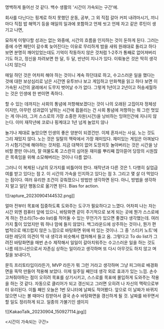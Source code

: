 명백하게 들어선 것 같다. 
백수 생활의 '시간이 가속되는 구간'에. 

회사를 다닌다는 핑계로 하지 못했던 운동, 공부, 그 외 직접 갈아 커피 내려마시기, 끼니마다 직접 밥 해먹기 등을 매일의 일과에 포함하고 언제 씻고 언제 자고 같은 루틴이 생기고 나면,

묘하게 이렇다할 성과는 없는 와중에, 시간의 흐름을 인지하는 것이 둔하게 된다. 그러는 중에 수면 패턴이 갈수록 늦어진다는 이유로 무리하게 밤을 새워 원래대로 돌리고 하다보면 분명히 깨어있었는데도  기억이 작동하지 않은 것처럼 1-2주가 통째로 없어져버리기도 하고, 정신을 차려보면 한 달, 두 달, 반년이 지나가 있다. 이뤄놓은 것은 딱히 생각나지 않는다

매일 하던 것은 어차피 해야 하는 것이니 계속 하던대로 하고, 수고스러운 일을 했다는 것에 대한 보상심리로 남은 시간엔 유투브나 보고 게임하고 만화책을 읽고 하다 보면 이 가속된 시간의 굴레에서 도무지 벗어날 수가 없다. 그렇게 1년이고 2년이고 허송세월하는 것은 인생에 한 번이면 족하다. 

할 수 있는 데까지는 사회의 통념에 저항해보겠다는 것이 나의 오래된 고집이자 정체성이지만, 아무런 성과없이 날뛰는 시간에 휩쓸리는 건 사회 통념에 저항하는 뭐 그런 멋있는 게 아니라, 그저 스스로의 가장 소중한 자원(시간)을 낭비하는 잉여인간에 지나지 않는다. 이미 재작년에 코로나 핑계대고 1년 넘게 놀았지 않나

놀기나 제대로 놀았으면 인생의 좋은 양분이 되겠건만. 이제 혼자서는 사실, 노는 것도 그리 재밌지 않다. 노는 것은 일탈의 맥락에서 가장 재미있다. 재미있는 게임은 아껴놨다가 시험기간에 해야하는 것처럼. 지금 대책이 없어 도망치듯 놀아버리는 것은 시간을 낭비할 뿐만 아니라, 잘 여물도록 고스란히 심어둔 재미를 뿌리째 잡아뜯어 당장의 시원찮은 목축임을 위해 소모해버리는 것이나 다름 없다.

그러니 이 복제된 나날의 모가지를 비틀어야 한다. 재작년과 다른 것은 1. 다행히 실업급여를 받고 있다는 점 2. 이 시간의 가속을 인지하고 있다는 점 3. 그리고 몇 살 더 먹었다는 점이다. 여러 유리한 조건이 갖춰졌으니 방법만 생각하면 된다. 아니, 방법을 생각하지 말고 일단 행동으로 옮기면 된다. Bias for action.

![[rapture_20230904144532.png]]

얼마 전부터 목표에 집중하도록 도와주는 도구가 필요하다고 느꼈다. 어차피 나는 자는 시간 외엔 컴퓨터 앞에 있으니, 바탕화면 같이 주기적으로 보게 되는 곳에 뭔가 스스로에게 하는 잔소리(To-do list)를 적어둘 수 있는 무언가가 있으면 좋겠다 생각했는데. 여러가지 툴이 있었지만 뭐 하나 맘에 들지 않았다. 백그라운드에 상주하는 것이나, 뭔가 편법적으로 매끄럽지 않은 느낌으로 바탕화면 위에 떠 있는 것이나. 그 중 '스티키 노트'에 대한 레딧의 의견이 딱 내 생각과 비슷해서 캡처해서 들고 옴. 그렇다고 To do list가 그려진 바탕화면을 매번 손수 제작해서 일일이 갈아치워주는 수고스러운 일을 하는 것도 나름 테크니션으로서 자존심 상하는 일이라고 생각하며 또 다시 아무것도 하지 않고 며칠을 보내다가,

문득 프리토타입이라든가, MVP 라든가 뭐 그런 거라고 생각하며 그냥 피그마로 배경화면을 뚝딱 만들어 적용해 보았다. 이제 일주일 째인데 생각 외로 효과가 있는 느낌. 손수 고쳐줘야하는 점이 오히려 목표를 상기시키고, 스스로를 목표에 몰입하게 도와주는 작용을 하는 것 같다. 자동으로 클리어가 되고 갱신되고 그러면 오히려 나 자신의 맥락으로부터 유리된다. 이틀 째인 오늘은 1번 모니터에 날짜도 적어봤다. 앞으로 이 날짜가 바뀌지 않으면 나는 볼 때마다 킹받아서 결국 손수 바탕화면을 갱신하게 될 것. 날짜를 바꾸면서 할 일도 정리하게 되고. 일종의 가불기인 셈이지

![[KakaoTalk_20230904_150927114.jpg]]

<시간이 가속되는 구간>